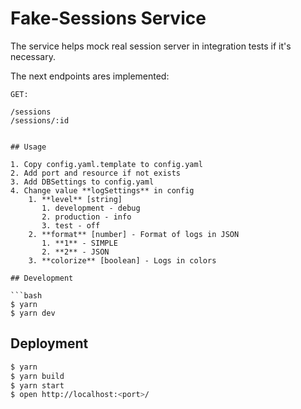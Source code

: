 # Fake-Sessions Service

The service helps mock real session server in integration tests if it's necessary.

The next endpoints ares implemented:

```
GET:

/sessions
/sessions/:id
 

## Usage

1. Copy config.yaml.template to config.yaml
2. Add port and resource if not exists
3. Add DBSettings to config.yaml
4. Change value **logSettings** in config
    1. **level** [string]
       1. development - debug
       2. production - info
       3. test - off
    2. **format** [number] - Format of logs in JSON
       1. **1** - SIMPLE
       2. **2** - JSON
    3. **colorize** [boolean] - Logs in colors

## Development

```bash
$ yarn
$ yarn dev
```

## Deployment

```bash
$ yarn
$ yarn build
$ yarn start
$ open http://localhost:<port>/
```
